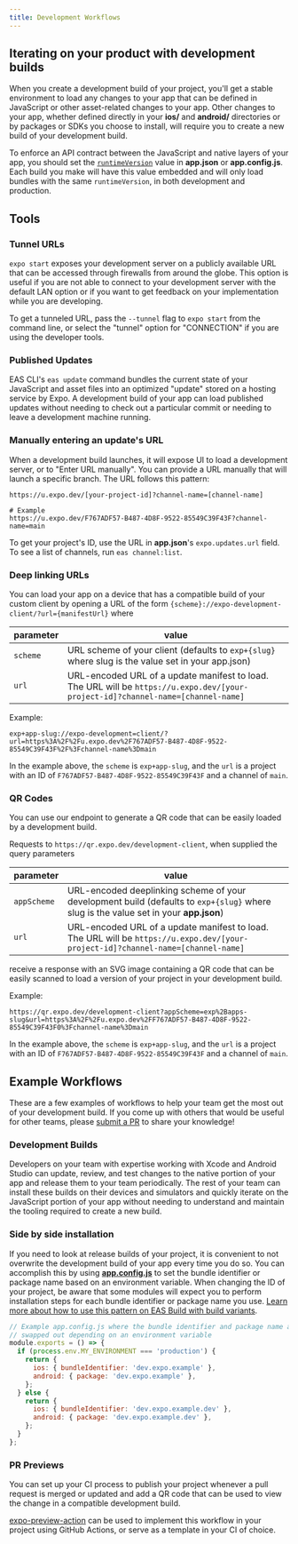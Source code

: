 ```yaml
---
title: Development Workflows
---
```


## Iterating on your product with development builds

When you create a development build of your project, you'll get a stable environment to load any changes to your app that can be defined in JavaScript or other asset-related changes to your app. Other changes to your app, whether defined directly in your **ios/** and **android/** directories or by packages or SDKs you choose to install, will require you to create a new build of your development build.

To enforce an API contract between the JavaScript and native layers of your app, you should set the [`runtimeVersion`](../distribution/runtime-versions.md) value in **app.json** or **app.config.js**. Each build you make will have this value embedded and will only load bundles with the same `runtimeVersion`, in both development and production.

## Tools

### Tunnel URLs

`expo start` exposes your development server on a publicly available URL that can be accessed through firewalls from around the globe. This option is useful if you are not able to connect to your development server with the default LAN option or if you want to get feedback on your implementation while you are developing.

To get a tunneled URL, pass the `--tunnel` flag to `expo start` from the command line, or select the "tunnel" option for "CONNECTION" if you are using the developer tools.

### Published Updates

EAS CLI's `eas update` command bundles the current state of your JavaScript and asset files into an optimized "update" stored on a hosting service by Expo. A development build of your app can load published updates without needing to check out a particular commit or needing to leave a development machine running.

### Manually entering an update's URL

When a development build launches, it will expose UI to load a development server, or to "Enter URL manually". You can provide a URL manually that will launch a specific branch. The URL follows this pattern:

```text
https://u.expo.dev/[your-project-id]?channel-name=[channel-name]

# Example
https://u.expo.dev/F767ADF57-B487-4D8F-9522-85549C39F43F?channel-name=main
```

To get your project's ID, use the URL in **app.json**'s `expo.updates.url` field. To see a list of channels, run `eas channel:list`.

### Deep linking URLs

You can load your app on a device that has a compatible build of your custom client by opening a URL of the form `{scheme}://expo-development-client/?url={manifestUrl}` where

| parameter | value                                                                                                                            |
| --------- | -------------------------------------------------------------------------------------------------------------------------------- |
| `scheme`  | URL scheme of your client (defaults to `exp+{slug}` where slug is the value set in your app.json)                                |
| `url`     | URL-encoded URL of a update manifest to load. The URL will be `https://u.expo.dev/[your-project-id]?channel-name=[channel-name]` |

Example:

```text
exp+app-slug://expo-development=client/?url=https%3A%2F%2Fu.expo.dev%2F767ADF57-B487-4D8F-9522-85549C39F43F%2F%3Fchannel-name%3Dmain
```

In the example above, the `scheme` is `exp+app-slug`, and the `url` is a project with an ID of `F767ADF57-B487-4D8F-9522-85549C39F43F` and a channel of `main`.

### QR Codes

You can use our endpoint to generate a QR code that can be easily loaded by a development build.

Requests to `https://qr.expo.dev/development-client`, when supplied the query parameters

| parameter   | value                                                                                                                                |
| ----------- | ------------------------------------------------------------------------------------------------------------------------------------ |
| `appScheme` | URL-encoded deeplinking scheme of your development build (defaults to `exp+{slug}` where slug is the value set in your **app.json**) |
| `url`       | URL-encoded URL of a update manifest to load. The URL will be `https://u.expo.dev/[your-project-id]?channel-name=[channel-name]`     |

receive a response with an SVG image containing a QR code that can be easily scanned to load a version of your project in your development build.

Example:

```
https://qr.expo.dev/development-client?appScheme=exp%2Bapps-slug&url=https%3A%2F%2Fu.expo.dev%2FF767ADF57-B487-4D8F-9522-85549C39F43F0%3Fchannel-name%3Dmain
```

In the example above, the `scheme` is `exp+app-slug`, and the `url` is a project with an ID of `F767ADF57-B487-4D8F-9522-85549C39F43F` and a channel of `main`.

## Example Workflows

These are a few examples of workflows to help your team get the most out of your development build. If you come up with others that would be useful for other teams, please [submit a PR](https://github.com/expo/expo/tree/main/CONTRIBUTING.md#-updating-documentation) to share your knowledge!

### Development Builds

Developers on your team with expertise working with Xcode and Android Studio can update, review, and test changes to the native portion of your app and release them to your team periodically. The rest of your team can install these builds on their devices and simulators and quickly iterate on the JavaScript portion of your app without needing to understand and maintain the tooling required to create a new build.

### Side by side installation

If you need to look at release builds of your project, it is convenient to not overwrite the development build of your app every time you do so. You can accomplish this by using [**app.config.js**](../workflow/configuration.md) to set the bundle identifier or package name based on an environment variable. When changing the ID of your project, be aware that some modules will expect you to perform installation steps for each bundle identifier or package name you use. [Learn more about how to use this pattern on EAS Build with build variants](/build-reference/variants.md).

```js
// Example app.config.js where the bundle identifier and package name are
// swapped out depending on an environment variable
module.exports = () => {
  if (process.env.MY_ENVIRONMENT === 'production') {
    return {
      ios: { bundleIdentifier: 'dev.expo.example' },
      android: { package: 'dev.expo.example' },
    };
  } else {
    return {
      ios: { bundleIdentifier: 'dev.expo.example.dev' },
      android: { package: 'dev.expo.example.dev' },
    };
  }
};
```

### PR Previews

You can set up your CI process to publish your project whenever a pull request is merged or updated and add a QR code that can be used to view the change in a compatible development build.

[expo-preview-action](https://github.com/expo/expo-preview-action) can be used to implement this workflow in your project using GitHub Actions, or serve as a template in your CI of choice.
